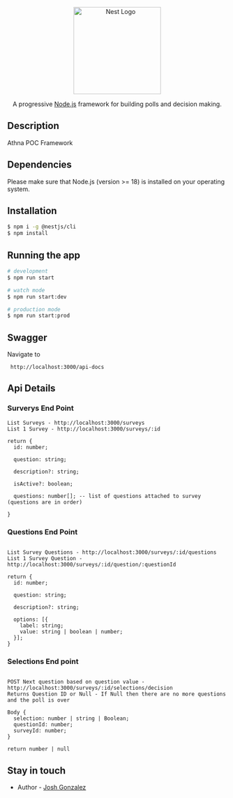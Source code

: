 <p align="center">
  <a href="http://nestjs.com/" target="blank"><img src="https://img.freepik.com/free-vector/vector-goddess-athena_75487-853.jpg?w=2000" width="200" alt="Nest Logo" /></a>
</p>
<p align="center">A progressive <a href="http://nodejs.org" target="_blank">Node.js</a> framework for building polls and decision making.</p>

## Description

Athna POC Framework

## Dependencies

Please make sure that Node.js (version >= 18) is installed on your operating system.

## Installation

```bash
$ npm i -g @nestjs/cli
$ npm install
```

## Running the app

```bash
# development
$ npm run start

# watch mode
$ npm run start:dev

# production mode
$ npm run start:prod
```

## Swagger

Navigate to

```
 http://localhost:3000/api-docs
```

## Api Details

### Surverys End Point

```
List Surveys - http://localhost:3000/surveys
List 1 Survey - http://localhost:3000/surveys/:id

return {
  id: number;

  question: string;

  description?: string;

  isActive?: boolean;

  questions: number[]; -- list of questions attached to survey (questions are in order)

}

```

### Questions End Point

```

List Survey Questions - http://localhost:3000/surveys/:id/questions
List 1 Survey Question - http://localhost:3000/surveys/:id/question/:questionId

return {
  id: number;

  question: string;

  description?: string;

  options: [{
    label: string;
    value: string | boolean | number;
  }];
}

```

### Selections End point

```

POST Next question based on question value - http://localhost:3000/surveys/:id/selections/decision
Returns Question ID or Null - If Null then there are no more questions and the poll is over

Body {
  selection: number | string | Boolean;
  questionId: number;
  surveyId: number;
}

return number | null

```

## Stay in touch

- Author - [Josh Gonzalez](https://zetaglobal.com)
